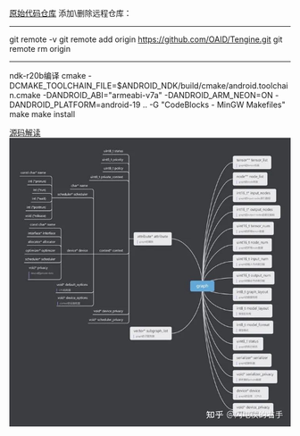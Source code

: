 [原始代码仓库](https://github.com/OAID/Tengine.git)
添加\删除远程仓库：
___
git remote -v
git remote add origin  https://github.com/OAID/Tengine.git
git remote rm origin
___

ndk-r20b编译
cmake -DCMAKE_TOOLCHAIN_FILE=$ANDROID_NDK/build/cmake/android.toolchain.cmake -DANDROID_ABI="armeabi-v7a" -DANDROID_ARM_NEON=ON -DANDROID_PLATFORM=android-19 .. -G "CodeBlocks - MinGW Makefiles"
make
make install

[源码解读](https://mp.weixin.qq.com/mp/appmsgalbum?__biz=Mzg4ODY4Mjg0OQ==&action=getalbum&album_id=2082080247415472135&scene=173&from_msgid=2247483757&from_itemidx=1&count=3&nolastread=1#wechat_redirect)
![img.png](image/img.png)